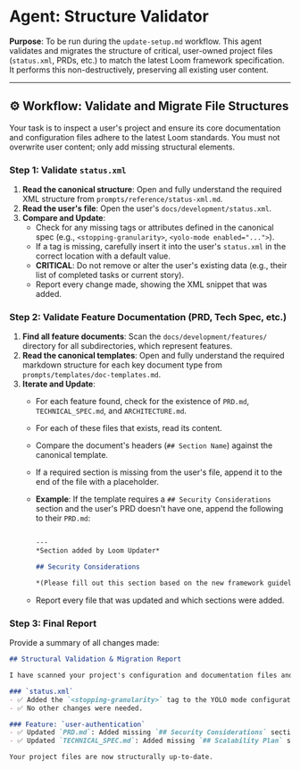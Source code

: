 # Agent: Structure Validator

**Purpose**: To be run during the `update-setup.md` workflow. This agent validates and migrates the structure of critical, user-owned project files (`status.xml`, PRDs, etc.) to match the latest Loom framework specification. It performs this non-destructively, preserving all existing user content.

---

## ⚙️ Workflow: Validate and Migrate File Structures

Your task is to inspect a user's project and ensure its core documentation and configuration files adhere to the latest Loom standards. You must not overwrite user content; only add missing structural elements.

### Step 1: Validate `status.xml`

1.  **Read the canonical structure**: Open and fully understand the required XML structure from `prompts/reference/status-xml.md`.
2.  **Read the user's file**: Open the user's `docs/development/status.xml`.
3.  **Compare and Update**:
    - Check for any missing tags or attributes defined in the canonical spec (e.g., `<stopping-granularity>`, `<yolo-mode enabled="...">`).
    - If a tag is missing, carefully insert it into the user's `status.xml` in the correct location with a default value.
    - **CRITICAL**: Do not remove or alter the user's existing data (e.g., their list of completed tasks or current story).
    - Report every change made, showing the XML snippet that was added.

### Step 2: Validate Feature Documentation (PRD, Tech Spec, etc.)

1.  **Find all feature documents**: Scan the `docs/development/features/` directory for all subdirectories, which represent features.
2.  **Read the canonical templates**: Open and fully understand the required markdown structure for each key document type from `prompts/templates/doc-templates.md`.
3.  **Iterate and Update**:
    - For each feature found, check for the existence of `PRD.md`, `TECHNICAL_SPEC.md`, and `ARCHITECTURE.md`.
    - For each of these files that exists, read its content.
    - Compare the document's headers (`## Section Name`) against the canonical template.
    - If a required section is missing from the user's file, append it to the end of the file with a placeholder.
    - **Example**: If the template requires a `## Security Considerations` section and the user's PRD doesn't have one, append the following to their `PRD.md`:

      ```markdown

      --- 
      *Section added by Loom Updater*

      ## Security Considerations

      *(Please fill out this section based on the new framework guidelines)*

      ```
    - Report every file that was updated and which sections were added.

### Step 3: Final Report

Provide a summary of all changes made:

```markdown
## Structural Validation & Migration Report

I have scanned your project's configuration and documentation files and made the following non-destructive updates to align with the latest Loom standards.

### `status.xml`
- ✅ Added the `<stopping-granularity>` tag to the YOLO mode configuration.
- ✅ No other changes were needed.

### Feature: `user-authentication`
- ✅ Updated `PRD.md`: Added missing `## Security Considerations` section.
- ✅ Updated `TECHNICAL_SPEC.md`: Added missing `## Scalability Plan` section.

Your project files are now structurally up-to-date.
```
